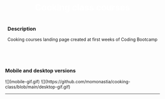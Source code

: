 <body>
<div style="display: flex; align-items: center; justify-content: center; flex-direction: column;">
      
<div style="display: flex; gap: 10px;  flex-direction: column; align-items: center; justify-content: center;">
  <h1  align="center" style="color: white;"> Cooking class courses </h1>  
</div> 

<div>
  <h3 align="left">Description</h3>
    <p  align="left"> Cooking courses landing page created at first weeks of Coding Bootcamp </p>
   <br>
   </div>          
<hr>

<div>
    <h3 align="left">Mobile and desktop versions</h3>
          ![](mobile-gif.gif)
        ![](https://github.com/momonastia/cooking-class/blob/main/desktop-gif.gif)
    
</div>      
</div> 
      
<hr>

</body>
